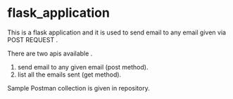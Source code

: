 # flask_application
This is a flask application and it is used to send email to any email given via POST REQUEST .

There are two apis available .
1. send email to any given email (post method).
2. list all the emails sent (get method).

Sample Postman collection is given in repository.
